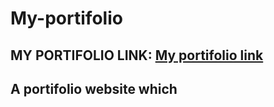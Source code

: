 # My-portifolio
## MY PORTIFOLIO LINK: [My portifolio link](https://dorisombongi.github.io/My-portifolio/)

## A portifolio website which 
